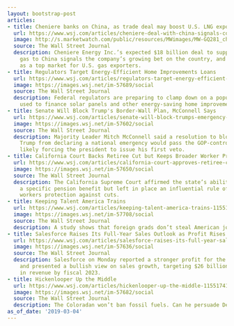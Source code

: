 ```yaml
---
layout: bootstrap-post
articles:
- title: Cheniere banks on China, as trade deal may boost U.S. LNG exports
  url: https://www.wsj.com/articles/cheniere-deal-with-china-signals-countrys-key-role-in-lng-exports-11551735153
  image: http://s.marketwatch.com/public/resources/MWimages/MW-GQ281_chenie_ZG_20180918165226.jpg
  source: The Wall Street Journal
  description: Cheniere Energy Inc.’s expected $18 billion deal to supply natural
    gas to China signals the company’s growing bet on the country, and China’s emergence
    as a top market for U.S. gas exporters.
- title: Regulators Target Energy-Efficient Home Improvements Loans
  url: https://www.wsj.com/articles/regulators-target-energy-efficient-home-improvements-loans-11551743209
  image: https://images.wsj.net/im-57689/social
  source: The Wall Street Journal
  description: Federal regulators are preparing to clamp down on a popular loan program
    used to finance solar panels and other energy-saving home improvements.
- title: Senate Will Block Trump's Border-Wall Plan, McConnell Says
  url: https://www.wsj.com/articles/senate-will-block-trumps-emergency-declaration-on-border-wall-mcconnell-says-11551721247
  image: https://images.wsj.net/im-57602/social
  source: The Wall Street Journal
  description: Majority Leader Mitch McConnell said a resolution to block President
    Trump from declaring a national emergency would pass the GOP-controlled Senate,
    likely forcing the president to issue his first veto.
- title: California Court Backs Retiree Cut but Keeps Broader Worker Protections
  url: https://www.wsj.com/articles/california-court-approves-retiree-cut-but-keeps-larger-worker-protections-in-place-11551730361
  image: https://images.wsj.net/im-57650/social
  source: The Wall Street Journal
  description: The California Supreme Court affirmed the state’s ability to roll back
    a specific pension benefit but left in place an influential rule offering public
    workers protection against cuts.
- title: Keeping Talent America Trains
  url: https://www.wsj.com/articles/keeping-talent-america-trains-11551741561
  image: https://images.wsj.net/im-57708/social
  source: The Wall Street Journal
  description: A study shows that foreign grads don’t steal American jobs.
- title: Salesforce Raises Its Full-Year Sales Outlook as Profit Rises
  url: https://www.wsj.com/articles/salesforce-raises-its-full-year-sales-outlook-as-profit-rises-11551735886
  image: https://images.wsj.net/im-57636/social
  source: The Wall Street Journal
  description: Salesforce on Monday reported a stronger profit for the latest period
    and presented a bullish view on sales growth, targeting $26 billion to $28 billion
    in revenue by fiscal 2023.
- title: Hickenlooper Up the Middle
  url: https://www.wsj.com/articles/hickenlooper-up-the-middle-11551741195
  image: https://images.wsj.net/im-57682/social
  source: The Wall Street Journal
  description: The Coloradan won’t ban fossil fuels. Can he persuade Democrats?
as_of_date: '2019-03-04'
---
```


